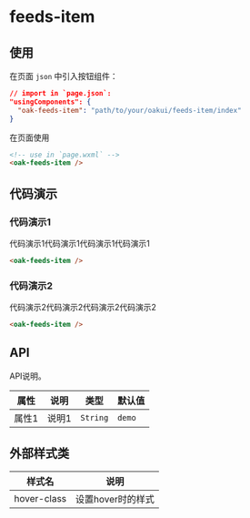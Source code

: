 # feeds-item

## 使用

在页面 `json` 中引入按钮组件：

```json
// import in `page.json`:
"usingComponents": {
  "oak-feeds-item": "path/to/your/oakui/feeds-item/index"
}
```

在页面使用
```html
<!-- use in `page.wxml` -->
<oak-feeds-item />
```

## 代码演示
### 代码演示1
代码演示1代码演示1代码演示1代码演示1
```html
<oak-feeds-item />
```

### 代码演示2
代码演示2代码演示2代码演示2代码演示2
```html
<oak-feeds-item />
```


## API
API说明。

| 属性 | 说明 | 类型 | 默认值 |
|-----------|-----------|-----------|-------------|
| 属性1 | 说明1 | `String` | `demo` |


## 外部样式类

| 样式名 | 说明 |
|-----------|-----------|
| hover-class | 设置hover时的样式 |


